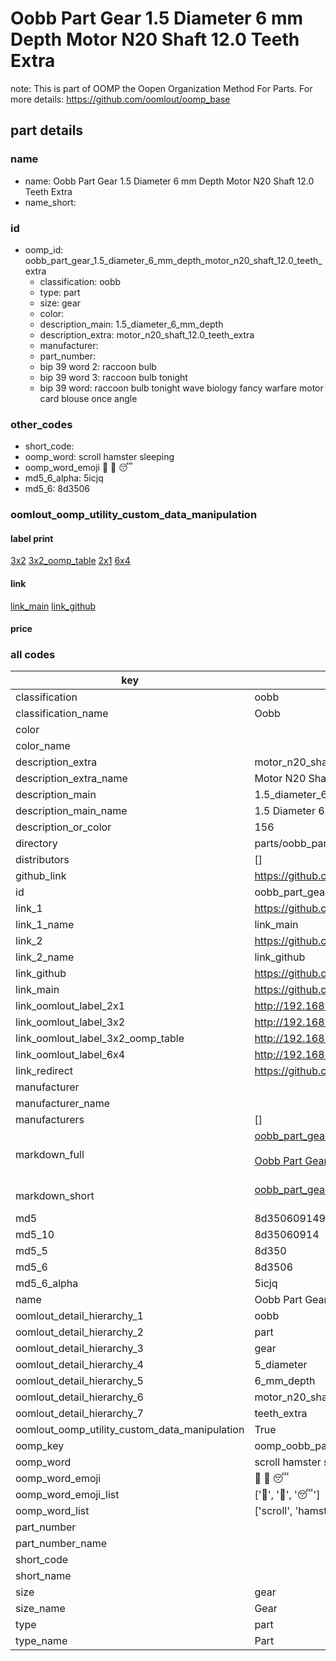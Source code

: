 # Oobb Part Gear 1.5 Diameter 6 mm Depth Motor N20 Shaft 12.0 Teeth Extra  

note: This is part of OOMP the Oopen Organization Method For Parts. For more details: https://github.com/oomlout/oomp_base

##  part details
  







### name
* name: Oobb Part Gear 1.5 Diameter 6 mm Depth Motor N20 Shaft 12.0 Teeth Extra
* name_short: 
### id
* oomp_id: oobb_part_gear_1.5_diameter_6_mm_depth_motor_n20_shaft_12.0_teeth_extra
  * classification: oobb
  * type: part
  * size: gear
  * color: 
  * description_main: 1.5_diameter_6_mm_depth
  * description_extra: motor_n20_shaft_12.0_teeth_extra
  * manufacturer: 
  * part_number: 
  * bip 39 word 2: raccoon bulb
  * bip 39 word 3: raccoon bulb tonight
  * bip 39 word: raccoon bulb tonight wave biology fancy warfare motor card blouse once angle

### other_codes
* short_code: 
* oomp_word: scroll hamster sleeping
* oomp_word_emoji :scroll: :hamster: :sleeping:
* md5_6_alpha: 5icjq
* md5_6: 8d3506






### oomlout_oomp_utility_custom_data_manipulation
#### label print
[3x2](http://192.168.1.245:1112/?label=oomp%205icjq)
[3x2_oomp_table](http://192.168.1.108:1112/?label=oomp%205icjq)
[2x1](http://192.168.1.242:1112/?label=oomp%205icjq)
[6x4](http://192.168.1.55:1112/?label=oomp%205icjq)    

#### link

[link_main](https://github.com/oomlout/oomlout_oomp_version_1_messy/tree/main/parts/oobb_part_gear_1.5_diameter_6_mm_depth_motor_n20_shaft_12.0_teeth_extra) [link_github](https://github.com/oomlout/oomlout_oomp_version_1_messy/tree/main/parts/oobb_part_gear_1.5_diameter_6_mm_depth_motor_n20_shaft_12.0_teeth_extra)                             

#### price







### all codes 
| key | value |  
| --- | --- |  
| classification | oobb |  
| classification_name | Oobb |  
| color |  |  
| color_name |  |  
| description_extra | motor_n20_shaft_12.0_teeth_extra |  
| description_extra_name | Motor N20 Shaft 12.0 Teeth Extra |  
| description_main | 1.5_diameter_6_mm_depth |  
| description_main_name | 1.5 Diameter 6 mm Depth |  
| description_or_color | 156 |  
| directory | parts/oobb_part_gear_1.5_diameter_6_mm_depth_motor_n20_shaft_12.0_teeth_extra |  
| distributors | [] |  
| github_link | https://github.com/oomlout/oomlout_oomp_part_src/tree/main/parts/oobb_part_gear_1.5_diameter_6_mm_depth_motor_n20_shaft_12.0_teeth_extra |  
| id | oobb_part_gear_1.5_diameter_6_mm_depth_motor_n20_shaft_12.0_teeth_extra |  
| link_1 | https://github.com/oomlout/oomlout_oomp_version_1_messy/tree/main/parts/oobb_part_gear_1.5_diameter_6_mm_depth_motor_n20_shaft_12.0_teeth_extra |  
| link_1_name | link_main |  
| link_2 | https://github.com/oomlout/oomlout_oomp_version_1_messy/tree/main/parts/oobb_part_gear_1.5_diameter_6_mm_depth_motor_n20_shaft_12.0_teeth_extra |  
| link_2_name | link_github |  
| link_github | https://github.com/oomlout/oomlout_oomp_version_1_messy/tree/main/parts/oobb_part_gear_1.5_diameter_6_mm_depth_motor_n20_shaft_12.0_teeth_extra |  
| link_main | https://github.com/oomlout/oomlout_oomp_version_1_messy/tree/main/parts/oobb_part_gear_1.5_diameter_6_mm_depth_motor_n20_shaft_12.0_teeth_extra |  
| link_oomlout_label_2x1 | http://192.168.1.242:1112/?label=oomp%205icjq |  
| link_oomlout_label_3x2 | http://192.168.1.245:1112/?label=oomp%205icjq |  
| link_oomlout_label_3x2_oomp_table | http://192.168.1.108:1112/?label=oomp%205icjq |  
| link_oomlout_label_6x4 | http://192.168.1.55:1112/?label=oomp%205icjq |  
| link_redirect | https://github.com/oomlout/oomlout_oomp_version_1_messy/tree/main/parts/oobb_part_gear_1.5_diameter_6_mm_depth_motor_n20_shaft_12.0_teeth_extra |  
| manufacturer |  |  
| manufacturer_name |  |  
| manufacturers | [] |  
| markdown_full | [oobb_part_gear_1.5_diameter_6_mm_depth_motor_n20_shaft_12.0_teeth_extra](none)<br>[](none)<br>[Oobb Part Gear 1.5 Diameter 6 Mm Depth Motor N20 Shaft 12.0 Teeth Extra](none)<br><br> |  
| markdown_short | [oobb_part_gear_1.5_diameter_6_mm_depth_motor_n20_shaft_12.0_teeth_extra](none)<br><br> |  
| md5 | 8d35060914907ee14b8b3f7fc9077d82 |  
| md5_10 | 8d35060914 |  
| md5_5 | 8d350 |  
| md5_6 | 8d3506 |  
| md5_6_alpha | 5icjq |  
| name | Oobb Part Gear 1.5 Diameter 6 mm Depth Motor N20 Shaft 12.0 Teeth Extra |  
| oomlout_detail_hierarchy_1 | oobb |  
| oomlout_detail_hierarchy_2 | part |  
| oomlout_detail_hierarchy_3 | gear |  
| oomlout_detail_hierarchy_4 | 5_diameter |  
| oomlout_detail_hierarchy_5 | 6_mm_depth |  
| oomlout_detail_hierarchy_6 | motor_n20_shaft_12.0 |  
| oomlout_detail_hierarchy_7 | teeth_extra |  
| oomlout_oomp_utility_custom_data_manipulation | True |  
| oomp_key | oomp_oobb_part_gear_1.5_diameter_6_mm_depth_motor_n20_shaft_12.0_teeth_extra |  
| oomp_word | scroll hamster sleeping |  
| oomp_word_emoji | :scroll: :hamster: :sleeping: |  
| oomp_word_emoji_list | [':scroll:', ':hamster:', ':sleeping:'] |  
| oomp_word_list | ['scroll', 'hamster', 'sleeping'] |  
| part_number |  |  
| part_number_name |  |  
| short_code |  |  
| short_name |  |  
| size | gear |  
| size_name | Gear |  
| type | part |  
| type_name | Part |  
